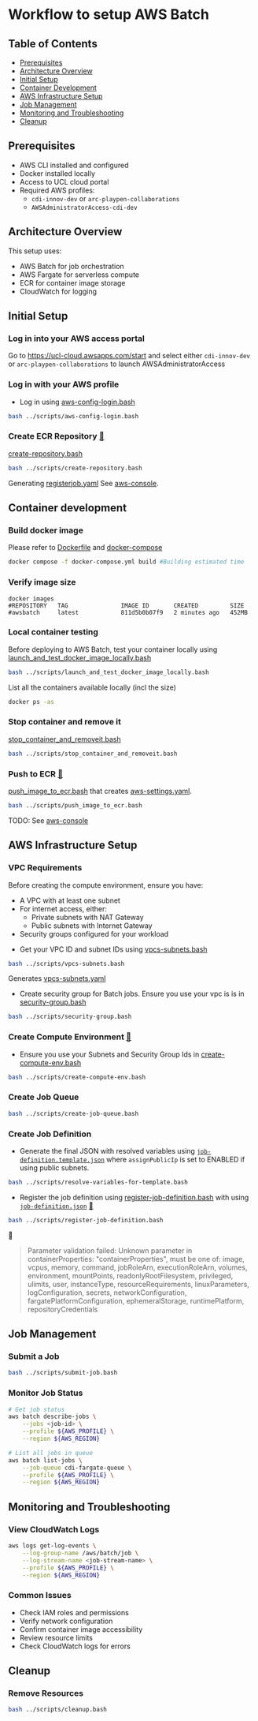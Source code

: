 # Workflow to setup AWS Batch
## Table of Contents
- [Prerequisites](#prerequisites)
- [Architecture Overview](#architecture-overview)
- [Initial Setup](#initial-setup)
- [Container Development](#container-development)
- [AWS Infrastructure Setup](#aws-infrastructure-setup)
- [Job Management](#job-management)
- [Monitoring and Troubleshooting](#monitoring-and-troubleshooting)
- [Cleanup](#cleanup)

## Prerequisites
- AWS CLI installed and configured
- Docker installed locally
- Access to UCL cloud portal
- Required AWS profiles:
  - `cdi-innov-dev` or `arc-playpen-collaborations`
  - `AWSAdministratorAccess-cdi-dev`

## Architecture Overview
This setup uses:
- AWS Batch for job orchestration
- AWS Fargate for serverless compute
- ECR for container image storage
- CloudWatch for logging

## Initial Setup

### Log in into your AWS access portal
Go to https://ucl-cloud.awsapps.com/start and select either `cdi-innov-dev` or `arc-playpen-collaborations` to launch AWSAdministratorAccess

### Log in with your AWS profile
* Log in using [aws-config-login.bash](../scripts/aws-config-login.bash)
```bash
bash ../scripts/aws-config-login.bash
```

### Create ECR Repository [:link:](https://eu-west-2.console.aws.amazon.com/batch/home?region=eu-west-2#job-definition/ec2/new) 
[create-repository.bash](../scripts/create-repository.bash)
```bash
bash ../scripts/create-repository.bash
```
Generating [registerjob.yaml](configs/registerjob.yaml)
See [aws-console](https://eu-west-2.console.aws.amazon.com/ecr/private-registry/repositories?region=eu-west-2).

## Container development
### Build docker image
Please refer to [Dockerfile](Dockerfile) and [docker-compose](docker-compose.yml)
```bash
docker compose -f docker-compose.yml build #Building estimated time
```
### Verify image size
```
docker images
#REPOSITORY   TAG               IMAGE ID       CREATED         SIZE
#awsbatch     latest            811d5b0b07f9   2 minutes ago   452MB
```

### Local container testing
Before deploying to AWS Batch, test your container locally using [launch_and_test_docker_image_locally.bash](../scripts/launch_and_test_docker_image_locally.bash)
```bash
bash ../scripts/launch_and_test_docker_image_locally.bash
```
List all the containers available locally  (incl the size)
```bash
docker ps -as
```

### Stop container and remove it
[stop_container_and_removeit.bash](../scripts/stop_container_and_removeit.bash)
```bash
bash ../scripts/stop_container_and_removeit.bash
```

### Push to ECR [:link:](https://docs.aws.amazon.com/AmazonECR/latest/userguide/docker-push-ecr-image.html)
[push_image_to_ecr.bash](../scripts/push_image_to_ecr.bash) that creates [aws-settings.yaml](../configs/aws-settings.yaml).
```bash
bash ../scripts/push_image_to_ecr.bash
```
TODO: See [aws-console](?) 


## AWS Infrastructure Setup
### VPC Requirements
Before creating the compute environment, ensure you have:
- A VPC with at least one subnet
- For internet access, either:
  - Private subnets with NAT Gateway
  - Public subnets with Internet Gateway
- Security groups configured for your workload

* Get your VPC ID and subnet IDs using [vpcs-subnets.bash](../scripts/vpcs-subnets.bash )
```bash
bash ../scripts/vpcs-subnets.bash 
```
Generates [vpcs-subnets.yaml](configs/vpcs-subnets.yaml)

* Create security group for Batch jobs. Ensure you use your vpc is is in [security-group.bash](../scripts/security-group.bash)
```bash
bash ../scripts/security-group.bash
```    

### Create Compute Environment [:link:](https://aws.amazon.com/blogs/aws/run-large-scale-simulations-with-aws-batch-multi-container-jobs/)
* Ensure you use your Subnets and Security Group Ids in [create-compute-env.bash](../scripts/create-compute-env.bash)
```bash
bash ../scripts/create-compute-env.bash
```

### Create Job Queue
```bash
bash ../scripts/create-job-queue.bash
```

### Create Job Definition
* Generate the final JSON with resolved variables using [`job-definition.template.json`](configs/job-definition.template.json) where `assignPublicIp` is set to ENABLED if using public subnets.
```bash 
bash ../scripts/resolve-variables-for-template.bash
```

* Register the job definition using [register-job-definition.bash](../scripts/register-job-definition.bash) with using [`job-definition.json`](configs/job-definition.json) [:link:](https://docs.aws.amazon.com/batch/latest/userguide/when-to-use-fargate.html)
```bash
bash ../scripts/register-job-definition.bash
```

:traffic_light:
> Parameter validation failed:
Unknown parameter in containerProperties: "containerProperties", must be one of: image, vcpus, memory, command, jobRoleArn, executionRoleArn, volumes, environment, mountPoints, readonlyRootFilesystem, privileged, ulimits, user, instanceType, resourceRequirements, linuxParameters, logConfiguration, secrets, networkConfiguration, fargatePlatformConfiguration, ephemeralStorage, runtimePlatform, repositoryCredentials


## Job Management 
### Submit a Job
```bash
bash ../scripts/submit-job.bash
```
### Monitor Job Status
```bash
# Get job status
aws batch describe-jobs \
    --jobs <job-id> \
    --profile ${AWS_PROFILE} \
    --region ${AWS_REGION}

# List all jobs in queue
aws batch list-jobs \
    --job-queue cdi-fargate-queue \
    --profile ${AWS_PROFILE} \
    --region ${AWS_REGION}
```
## Monitoring and Troubleshooting
### View CloudWatch Logs
```bash
aws logs get-log-events \
    --log-group-name /aws/batch/job \
    --log-stream-name <job-stream-name> \
    --profile ${AWS_PROFILE} \
    --region ${AWS_REGION}
```
### Common Issues
- Check IAM roles and permissions
- Verify network configuration
- Confirm container image accessibility
- Review resource limits
- Check CloudWatch logs for errors

## Cleanup
### Remove Resources
```bash
bash ../scripts/cleanup.bash
```

